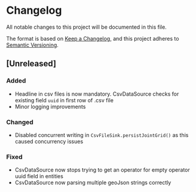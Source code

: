 # Changelog
All notable changes to this project will be documented in this file.

The format is based on [Keep a Changelog](https://keepachangelog.com/en/1.0.0/),
and this project adheres to [Semantic Versioning](https://semver.org/spec/v2.0.0.html).

## [Unreleased]

### Added
- Headline in csv files is now mandatory. CsvDataSource checks for existing field `uuid` in first row of .csv file
- Minor logging improvements

### Changed
- Disabled concurrent writing in `CsvFileSink.persistJointGrid()` as this caused concurrency issues

### Fixed
- CsvDataSource now stops trying to get an operator for empty operator uuid field in entities
- CsvDataSource now parsing multiple geoJson strings correctly
